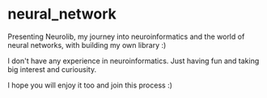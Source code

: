 # neural_network

Presenting Neurolib, my journey into neuroinformatics and the world of neural networks, with building my own library :)

I don't have any experience in neuroinformatics. Just having fun and taking big interest and curiousity.

I hope you will enjoy it too and join this process :)


